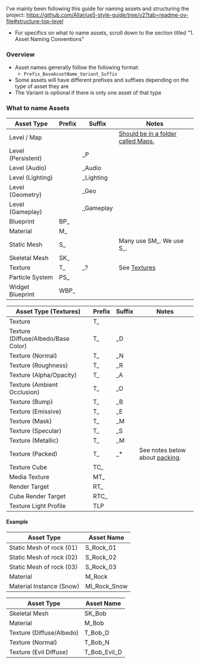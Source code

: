 I've mainly been following this guide for naming assets and structuring the project: <https://github.com/Allar/ue5-style-guide/tree/v2?tab=readme-ov-file#structure-top-level>

- For specifics on what to name assets, scroll down to the section titled "1. Asset Naming Conventions"

### Overview

- Asset names generally follow the following format:
	- `Prefix_BaseAssetName_Variant_Suffix`
- Some assets will have different prefixes and suffixes depending on the type of asset they are
- The Variant is optional if there is only one asset of that type

### What to name Assets

| Asset Type         | Prefix | Suffix    | Notes                                                                                                         |
| ------------------ | ------ | --------- | ------------------------------------------------------------------------------------------------------------- |
| Level / Map        |        |           | [Should be in a folder called Maps.](https://github.com/Allar/ue5-style-guide/tree/v2?tab=readme-ov-file#2.4) |
| Level (Persistent) |        | _P        |                                                                                                               |
| Level (Audio)      |        | _Audio    |                                                                                                               |
| Level (Lighting)   |        | _Lighting |                                                                                                               |
| Level (Geometry)   |        | _Geo      |                                                                                                               |
| Level (Gameplay)   |        | _Gameplay |                                                                                                               |
| Blueprint          | BP_    |           |                                                                                                               |
| Material           | M_     |           |                                                                                                               |
| Static Mesh        | S_     |           | Many use SM_. We use S_.                                                                                      |
| Skeletal Mesh      | SK_    |           |                                                                                                               |
| Texture            | T_     | _?        | See [Textures](https://github.com/Allar/ue5-style-guide/tree/v2?tab=readme-ov-file#anc-textures)              |
| Particle System    | PS_    |           |                                                                                                               |
| Widget Blueprint   | WBP_   |           |                                                                                                               |

| Asset Type (Textures)               | Prefix | Suffix | Notes                                                                                                                      |
| ----------------------------------- | ------ | ------ | -------------------------------------------------------------------------------------------------------------------------- |
| Texture                             | T_     |        |                                                                                                                            |
| Texture (Diffuse/Albedo/Base Color) | T_     | _D     |                                                                                                                            |
| Texture (Normal)                    | T_     | _N     |                                                                                                                            |
| Texture (Roughness)                 | T_     | _R     |                                                                                                                            |
| Texture (Alpha/Opacity)             | T_     | _A     |                                                                                                                            |
| Texture (Ambient Occlusion)         | T_     | _O     |                                                                                                                            |
| Texture (Bump)                      | T_     | _B     |                                                                                                                            |
| Texture (Emissive)                  | T_     | _E     |                                                                                                                            |
| Texture (Mask)                      | T_     | _M     |                                                                                                                            |
| Texture (Specular)                  | T_     | _S     |                                                                                                                            |
| Texture (Metallic)                  | T_     | _M     |                                                                                                                            |
| Texture (Packed)                    | T_     | _*     | See notes below about [packing](https://github.com/Allar/ue5-style-guide/tree/v2?tab=readme-ov-file#anc-textures-packing). |
| Texture Cube                        | TC_    |        |                                                                                                                            |
| Media Texture                       | MT_    |        |                                                                                                                            |
| Render Target                       | RT_    |        |                                                                                                                            |
| Cube Render Target                  | RTC_   |        |                                                                                                                            |
| Texture Light Profile               | TLP    |        |                                                                                                                            |

#### Example

| Asset Type               | Asset Name   |
| ------------------------ | ------------ |
| Static Mesh of rock (01) | S_Rock_01    |
| Static Mesh of rock (02) | S_Rock_02    |
| Static Mesh of rock (03) | S_Rock_03    |
| Material                 | M_Rock       |
| Material Instance (Snow) | MI_Rock_Snow |

| Asset Type               | Asset Name   |
| ------------------------ | ------------ |
| Skeletal Mesh            | SK_Bob       |
| Material                 | M_Bob        |
| Texture (Diffuse/Albedo) | T_Bob_D      |
| Texture (Normal)         | T_Bob_N      |
| Texture (Evil Diffuse)   | T_Bob_Evil_D |
